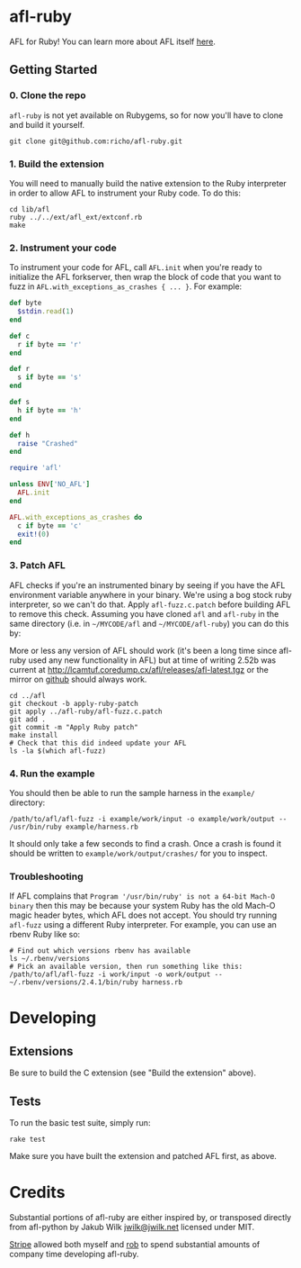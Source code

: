 # afl-ruby

AFL for Ruby! You can learn more about AFL itself [here](http://lcamtuf.coredump.cx/afl/).

## Getting Started

### 0. Clone the repo

`afl-ruby` is not yet available on Rubygems, so for now you'll have to clone and build it yourself.

    git clone git@github.com:richo/afl-ruby.git

### 1. Build the extension

You will need to manually build the native extension to the Ruby interpreter in order to allow AFL to instrument your Ruby code. To do this:

    cd lib/afl
    ruby ../../ext/afl_ext/extconf.rb
    make

### 2. Instrument your code

To instrument your code for AFL, call `AFL.init` when you're ready to initialize the AFL forkserver,
then wrap the block of code that you want to fuzz in `AFL.with_exceptions_as_crashes { ... }`. For
example:

```ruby
def byte
  $stdin.read(1)
end

def c
  r if byte == 'r'
end

def r
  s if byte == 's'
end

def s
  h if byte == 'h'
end

def h
  raise "Crashed"
end

require 'afl'

unless ENV['NO_AFL']
  AFL.init
end

AFL.with_exceptions_as_crashes do
  c if byte == 'c'
  exit!(0)
end
```

### 3. Patch AFL

AFL checks if you're an instrumented binary by seeing if you have the AFL environment variable anywhere in your binary. We're using a bog stock ruby interpreter, so we can't do that. Apply `afl-fuzz.c.patch` before building AFL to remove this check. Assuming you have cloned `afl` and `afl-ruby` in the same directory (i.e. in `~/MYCODE/afl` and `~/MYCODE/afl-ruby`) you can do this by:

More or less any version of AFL should work (it's been a long time since afl-ruby used any new functionality in AFL) but at time of writing 2.52b was current at http://lcamtuf.coredump.cx/afl/releases/afl-latest.tgz or the mirror on [github][github-afl] should always work.

    cd ../afl
    git checkout -b apply-ruby-patch
    git apply ../afl-ruby/afl-fuzz.c.patch
    git add .
    git commit -m "Apply Ruby patch"
    make install
    # Check that this did indeed update your AFL
    ls -la $(which afl-fuzz)

### 4. Run the example

You should then be able to run the sample harness in the `example/` directory:

    /path/to/afl/afl-fuzz -i example/work/input -o example/work/output -- /usr/bin/ruby example/harness.rb

It should only take a few seconds to find a crash. Once a crash is found it should be written to `example/work/output/crashes/` for you to inspect.

### Troubleshooting

If AFL complains that `Program '/usr/bin/ruby' is not a 64-bit Mach-O binary` then this may be because your system Ruby has the old Mach-O magic header bytes, which AFL does not accept. You should try running `afl-fuzz` using a different Ruby interpreter. For example, you can use an rbenv Ruby like so:

    # Find out which versions rbenv has available
    ls ~/.rbenv/versions
    # Pick an available version, then run something like this:
    /path/to/afl/afl-fuzz -i work/input -o work/output -- ~/.rbenv/versions/2.4.1/bin/ruby harness.rb

# Developing

## Extensions

Be sure to build the C extension (see "Build the extension" above).

## Tests

To run the basic test suite, simply run:

    rake test

Make sure you have built the extension and patched AFL first, as above.

# Credits

Substantial portions of afl-ruby are either inspired by, or transposed directly from afl-python by Jakub Wilk <jwilk@jwilk.net> licensed under MIT.

[Stripe](https://stripe.com) allowed both myself and [rob](https://github.com/robert) to spend substantial amounts of company time developing afl-ruby.

[github-afl]:https://github.com/google/AFL
